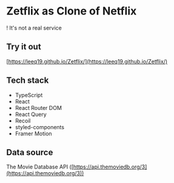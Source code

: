 # Zetflix as Clone of Netflix

! It's not a real service

## Try it out

[https://leeq19.github.io/Zetflix/](https://leeq19.github.io/Zetflix/)


## Tech stack

+ TypeScript
+ React
+ React Router DOM
+ React Query
+ Recoil
+ styled-components
+ Framer Motion


## Data source

The Movie Database API ([https://api.themoviedb.org/3](https://api.themoviedb.org/3))
